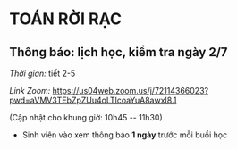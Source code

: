 # TOÁN RỜI RẠC
## Thông báo: lịch học, kiểm tra ngày 2/7
_Thời gian:_ tiết 2-5

_Link Zoom:_ https://us04web.zoom.us/j/72114366023?pwd=aVMV3TEbZpZUu4oLTlcoaYuA8awxI8.1

(Cập nhật cho khung giờ: 10h45 -- 11h30)

* Sinh viên vào xem thông báo **1 ngày** trước mỗi buổi học
